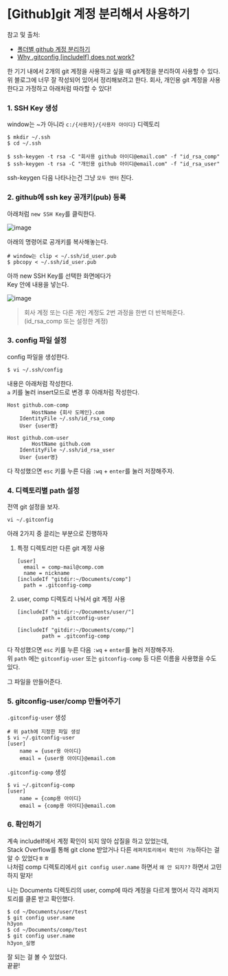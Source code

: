 # [Github]git 계정 분리해서 사용하기


참고 및 출처: 
- [폴더별 github 계정 분리하기](https://velog.io/@bambi-bam/%ED%8F%B4%EB%8D%94%EB%B3%84-github-%EA%B3%84%EC%A0%95-%EB%B6%84%EB%A6%AC%ED%95%98%EA%B8%B0)
- [Why .gitconfig [includeIf] does not work?](https://stackoverflow.com/questions/64843104/why-gitconfig-includeif-does-not-work)

한 기기 내에서 2개의 git 계정을 사용하고 싶을 때 git계정을 분리하여 사용할 수 있다.  
위 블로그에 너무 잘 작성되어 있어서 정리해보려고 한다.
회사, 개인용 git 계정을 사용한다고 가정하고 아래처럼 따라할 수 있다!

### 1. SSH Key 생성

window는 ~가 아니라 `c:/{사용자}/{사용자 아이디}` 디렉토리

```
$ mkdir ~/.ssh
$ cd ~/.ssh

$ ssh-keygen -t rsa -C "회사용 github 아이디@email.com" -f "id_rsa_comp"
$ ssh-keygen -t rsa -C "개인용 github 아이디@email.com" -f "id_rsa_user"
```

ssh-keygen 다음 나타나는건 그냥 `모두 엔터` 친다.

### 2. github에 ssh key 공개키(pub) 등록

아래처럼 `new SSH Key`를 클릭한다.

![image](https://user-images.githubusercontent.com/46602874/167294747-4109ee0c-25e4-46e4-b797-ea8557e590dd.png)

아래의 명령어로 공개키를 복사해놓는다.

```
# window는 clip < ~/.ssh/id_user.pub
$ pbcopy < ~/.ssh/id_user.pub
```

아까 new SSH Key를 선택한 화면에다가  
Key 안에 내용을 넣는다.

![image](https://user-images.githubusercontent.com/46602874/167294900-39bc5540-5d8b-4842-94b0-8f63159e4b75.png)

> 회사 계정 또는 다른 개인 계정도 2번 과정을 한번 더 반복해준다. (id_rsa_comp 또는 설정한 계정)

### 3. config 파일 설정

config 파일을 생성한다.

```
$ vi ~/.ssh/config
```

내용은 아래처럼 작성한다.  
`a` 키를 눌러 insert모드로 변경 후 아래처럼 작성한다.

```
Host github.com-comp
        HostName {회사 도메인}.com
    IdentityFile ~/.ssh/id_rsa_comp
    User {user명}

Host github.com-user
        HostName github.com
    IdentityFile ~/.ssh/id_rsa_user
    User {user명}
```

다 작성했으면 `esc` 키를 누른 다음 `:wq` + `enter`를 눌러 저장해주자.

### 4. 디렉토리별 path 설정

전역 git 설정을 보자.

```
vi ~/.gitconfig
```

아래 2가지 중 끌리는 부분으로 진행하자

1. 특정 디렉토리만 다른 git 계정 사용
    ```
    [user]
      email = comp-mail@comp.com
      name = nickname
    [includeIf "gitdir:~/Documents/comp"]
      path = .gitconfig-comp
    ```

2. user, comp 디렉토리 나눠서 git 계정 사용
    ```
    [includeIf "gitdir:~/Documents/user/"]
            path = .gitconfig-user

    [includeIf "gitdir:~/Documents/comp/"]
            path = .gitconfig-comp
    ```


다 작성했으면 `esc` 키를 누른 다음 `:wq` + `enter`를 눌러 저장해주자.  
위 `path` 에는 `gitconfig-user` 또는 `gitconfig-comp` 등 다른 이름을 사용했을 수도 있다.

그 파일을 만들어준다.

### 5. gitconfig-user/comp 만들어주기

`.gitconfig-user` 생성
```
# 위 path에 지정한 파일 생성 
$ vi ~/.gitconfig-user
[user]
    name = {user용 아이디}
    email = {user용 아이디}@email.com
```

`.gitconfig-comp` 생성

```
$ vi ~/.gitconfig-comp
[user]
    name = {comp용 아이디}
    email = {comp용 아이디}@email.com
```

### 6. 확인하기

계속 includeIf에서 계정 확인이 되지 않아 삽질을 하고 있었는데,  
Stack Overflow를 통해 git clone 받았거나 다른 `레퍼지토리에서 확인이 가능`하다는 걸 알 수 있었다ㅎㅎ  
나처럼 comp 디렉토리에서 `git config user.name` 하면서 `왜 안 되지??` 하면서 고민하지 말자!

나는 Documents 디렉토리의 user, comp에 따라 계정을 다르게 했어서 각각 레퍼지토리를 클론 받고 확인했다.

```
$ cd ~/Documents/user/test
$ git config user.name
h3yon
$ cd ~/Documents/comp/test
$ git config user.name
h3yon_실명
```

잘 되는 걸 볼 수 있었다.  
끝끝!
